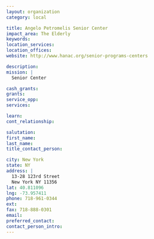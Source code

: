 ```yaml
---
layout: organization
category: local

title: Angelo Petromelis Senior Center
impact_area: The Elderly
keywords: 
location_services: 
location_offices: 
website: http://www.hanac.org/senior-programs-centers

description: 
mission: |
  Senior Center

cash_grants: 
grants: 
service_opp: 
services: 

learn: 
cont_relationship: 

salutation: 
first_name: 
last_name: 
title_contact_person: 

city: New York
state: NY
address: |
  13-28 123rd Street  
  New York NY 11356
lat: 40.811096
lng: -73.957411
phone: 718-961-0344
ext: 
fax: 718-888-0301
email: 
preferred_contact: 
contact_person_intro: 
---
```

